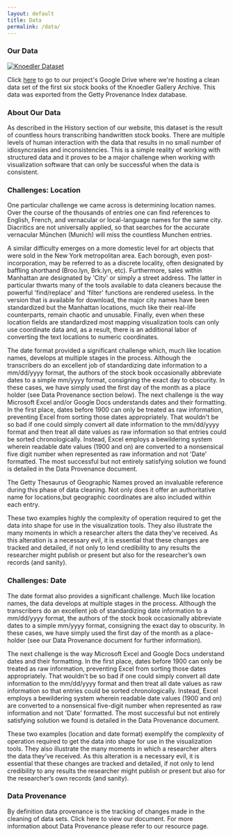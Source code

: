 ```yaml
---
layout: default
title: Data
permalink: /data/
---
```

### Our Data

[![Knoedler Dataset](http://i.imgur.com/OMKPN81.png "Knoedler Dataset")](https://drive.google.com/file/d/0B0yBC2pH_uAwanZmSHhET05WZkk/view?usp=sharing)

Click [here](https://drive.google.com/file/d/0B0yBC2pH_uAwanZmSHhET05WZkk/view?usp=sharing) to go to our project's Google Drive where we're hosting a clean data set of the first six stock books of the Knoedler Gallery Archive. This data was exported from the [](http://www.getty.edu/research/tools/provenance/search.html)Getty Provenance Index database.

### About Our Data

As described in the History section of our website, this dataset is the result of countless hours transcribing handwritten stock books. There are multiple levels of human interaction with the data that results in no small number of idiosyncrasies and inconsistencies. This is a simple reality of working with structured data and it proves to be a major challenge when working with visualization software that can only be successful when the data is consistent.

### Challenges: Location

One particular challenge we came across is determining location names. Over the course of the thousands of entries one can find references to English, French, and vernacular or local-language names for the same city. Diacritics are not universally applied, so that searches for the accurate vernacular München (Munich) will miss the countless Munchen entries.

A similar difficulty emerges on a more domestic level for art objects that were sold in the New York metropolitan area. Each borough, even post-incorporation, may be referred to as a discrete locality, often designated by baffling shorthand (Broo.lyn, Brk.lyn, etc). Furthermore, sales within Manhattan are designated by 'City' or simply a street address. The latter in particular thwarts many of the tools available to data cleaners because the powerful 'find/replace' and 'filter' functions are rendered useless. In the version that is available for download, the major city names have been standardized but the Manhattan locations, much like their real-life counterparts, remain chaotic and unusable. Finally, even when these location fields are standardized most mapping visualization tools can only use coordinate data and, as a result, there is an additional labor of converting the text locations to numeric coordinates.

The date format provided a significant challenge which, much like location names, develops at multiple stages in the process. Although the transcribers do an excellent job of standardizing date information to a mm/dd/yyyy format, the authors of the stock book occasionally abbreviate dates to a simple mm/yyyy format, consigning the exact day to obscurity. In these cases, we have simply used the first day of the month as a place holder (see Data Provenance section below). The next challenge is the way Microsoft Excel and/or Google Docs understands dates and their formatting. In the first place, dates before 1900 can only be treated as raw information, preventing Excel from sorting those dates appropriately. That wouldn't be so bad if one could simply convert all date information to the mm/dd/yyyy format and then treat all date values as raw information so that entries could be sorted chronologically. Instead, Excel employs a bewildering system wherein readable date values (1900 and on) are converted to a nonsensical five digit number when represented as raw information and not 'Date' formatted. The most successful but not entirely satisfying solution we found is detailed in the Data Provenance document.

The Getty Thesaurus of Geographic Names proved an invaluable reference during this phase of data cleaning. Not only does it offer an authoritative name for locations,but geographic coordinates are also included within each entry.

These two examples highly the complexity of operation required to get the data into shape for use in the visualization tools. They also illustrate the many moments in which a researcher alters the data they’ve received. As this alteration is a necessary evil, it is essential that these changes are tracked and detailed, if not only to lend credibility to any results the researcher might publish or present but also for the researcher’s own records (and sanity).

### Challenges: Date

The date format also provides a significant challenge. Much like location names, the data develops at multiple stages in the process. Although the transcribers do an excellent job of standardizing date information to a mm/dd/yyyy format, the authors of the stock book occasionally abbreviate dates to a simple mm/yyyy format, consigning the exact day to obscurity. In these cases, we have simply used the first day of the month as a place-holder (see our Data Provenance document for further information).

The next challenge is the way Microsoft Excel and Google Docs understand dates and their formatting. In the first place, dates before 1900 can only be treated as raw information, preventing Excel from sorting those dates appropriately. That wouldn't be so bad if one could simply convert all date information to the mm/dd/yyyy format and then treat all date values as raw information so that entries could be sorted chronologically. Instead, Excel employs a bewildering system wherein readable date values (1900 and on) are converted to a nonsensical five-digit number when represented as raw information and not 'Date' formatted. The most successful but not entirely satisfying solution we found is detailed in the Data Provenance document. 

These two examples (location and date format) exemplify the complexity of operation required to get the data into shape for use in the visualization tools. They also illustrate the many moments in which a researcher alters the data they’ve received. As this alteration is a necessary evil, it is essential that these changes are tracked and detailed, if not only to lend credibility to any results the researcher might publish or present but also for the researcher’s own records (and sanity). 

### Data Provenance

By definition data provenance is the tracking of changes made in the cleaning of data sets. Click here to view our document. For more information about Data Provenance please refer to our resource page.



